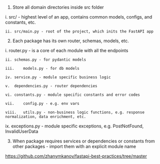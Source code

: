 
1.	Store all domain directories inside src folder
   
   i.	src/ - highest level of an app, contains common models, configs, and constants, etc.
   
  	ii.	src/main.py - root of the project, which inits the FastAPI app
   
2.	Each package has its own router, schemas, models, etc.
   
   i.	router.py - is a core of each module with all the endpoints
   
  	ii.	schemas.py - for pydantic models
   
  	iii.	models.py - for db models
   
  	iv.	service.py - module specific business logic
   
  	v.	dependencies.py - router dependencies
   
  	vi.	constants.py - module specific constants and error codes
   
  	vii.	config.py - e.g. env vars
   
 	viii.	utils.py - non-business logic functions, e.g. response normalization, data enrichment, etc.
  
   ix.	exceptions.py - module specific exceptions, e.g. PostNotFound, InvalidUserData
  	
3.	When package requires services or dependencies or constants from other packages - import them with an explicit module name


https://github.com/zhanymkanov/fastapi-best-practices/tree/master
